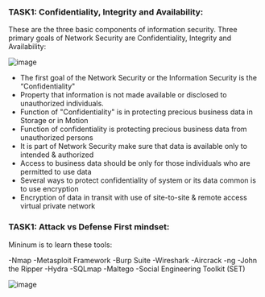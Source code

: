  ### TASK1: Confidentiality, Integrity and Availability:
 These are the three basic components of information security. 
 Three primary goals of Network Security are Confidentiality, Integrity and Availability: 

 ![image](https://github.com/user-attachments/assets/2afa2043-34e5-4537-aa74-bc39d12f1ec4)

- The first goal of the Network Security or the Information Security is the “Confidentiality"
- Property that information is not made available or disclosed to unauthorized individuals.
- Function of "Confidentiality" is in protecting precious business data in Storage or in Motion
- Function of confidentiality is protecting precious business data from unauthorized persons
- It is part of Network Security make sure that data is available only to intended & authorized
- Access to business data should be only for those individuals who are permitted to use data
- Several ways to protect confidentiality of system or its data common is to use encryption
- Encryption of data in transit with use of site-to-site & remote access virtual private network







 
 ### TASK1: Attack vs Defense First mindset:
 Mininum is to learn these tools:
 
-Nmap
-Metasploit Framework
-Burp Suite
-Wireshark
-Aircrack -ng
-John the Ripper
-Hydra
-SQLmap
-Maltego
-Social Engineering Toolkit (SET)

![image](https://github.com/user-attachments/assets/161c3c36-8583-4bad-8673-f8cfd8280984)


 
